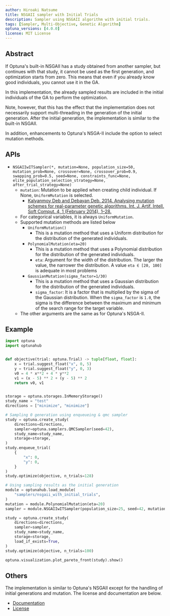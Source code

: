```yaml
---
author: Hiroaki Natsume
title: NSGAII sampler with Initial Trials
description: Sampler using NSGAII algorithm with initial trials.
tags: [Sampler, Multi-Objective, Genetic Algorithm]
optuna_versions: [4.0.0]
license: MIT License
---
```


## Abstract

If Optuna's built-in NSGAII has a study obtained from another sampler, but continues with that study, it cannot be used as the first generation, and optimization starts from zero.
This means that even if you already know good individuals, you cannot use it in the GA.

In this implementation, the already sampled results are included in the initial individuals of the GA to perform the optimization.

Note, however, that this has the effect that the implementation does not necessarily support multi-threading in the generation of the initial generation.
After the initial generation, the implementation is similar to the built-in NSGAII.

In addition, enhancements to Optuna's NSGA-II include the option to select mutation methods.

## APIs

- `NSGAIIwITSampler(*, mutation=None, population_size=50, mutation_prob=None, crossover=None, crossover_prob=0.9, swapping_prob=0.5, seed=None, constraints_func=None, elite_population_selection_strategy=None, after_trial_strategy=None)`
  - `mutation`: Mutation to be applied when creating child individual. If None, `UniformMutation` is selected.
    - [Kalyanmoy Deb and Debayan Deb. 2014. Analysing mutation schemes for real-parameter genetic algorithms. Int. J. Artif. Intell. Soft Comput. 4, 1 (February 2014), 1–28.](https://doi.org/10.1504/IJAISC.2014.059280)
  - For categorical variables, it is always `UniformMutation`.
  - Supported mutation methods are listed below
    - `UniformMutation()`
      - This is a mutation method that uses a Uniform distribution for the distribution of the generated individuals.
    - `PolynomialMutation(eta=20)`
      - This is a mutation method that uses a Polynomial distribution for the distribution of the generated individuals.
      - `eta`: Argument for the width of the distribution. The larger the value, the narrower the distribution. A value `eta ∈ [20, 100]` is adequate in most problems
    - `GaussianMutation(sigma_factor=1/30)`
      - This is a mutation method that uses a Gaussian distribution for the distribution of the generated individuals.
      - `sigma_factor`: It is a factor that is multiplied by the sigma of the Gaussian distribution. When the `sigma_factor` is `1.0`, the sigma is the difference between the maximum and minimum of the search range for the target variable.
  - The other arguments are the same as for Optuna's NSGA-II.

## Example

```python
import optuna
import optunahub


def objective(trial: optuna.Trial) -> tuple[float, float]:
    x = trial.suggest_float("x", 0, 5)
    y = trial.suggest_float("y", 0, 3)
    v0 = 4 * x**2 + 4 * y**2
    v1 = (x - 5) ** 2 + (y - 5) ** 2
    return v0, v1


storage = optuna.storages.InMemoryStorage()
study_name = "test"
directions = ["minimize", "minimize"]

# Sampling 0 generation using enqueueing & qmc sampler
study = optuna.create_study(
    directions=directions,
    sampler=optuna.samplers.QMCSampler(seed=42),
    study_name=study_name,
    storage=storage,
)
study.enqueue_trial(
    {
        "x": 0,
        "y": 0,
    }
)
study.optimize(objective, n_trials=128)

# Using sampling results as the initial generation
module = optunahub.load_module(
    "samplers/nsgaii_with_initial_trials",
)
mutation = module.PolynomialMutation(eta=20)
sampler = module.NSGAIIwITSampler(population_size=25, seed=42, mutation=mutation)

study = optuna.create_study(
    directions=directions,
    sampler=sampler,
    study_name=study_name,
    storage=storage,
    load_if_exists=True,
)
study.optimize(objective, n_trials=100)

optuna.visualization.plot_pareto_front(study).show()
```

## Others

The implementation is similar to Optuna's NSGAII except for the handling of initial generations and mutation. The license and documentation are below.

- [Documentation](https://optuna.readthedocs.io/en/stable/reference/samplers/generated/optuna.samplers.NSGAIISampler.html)
- [License](https://github.com/optuna/optuna/blob/master/LICENSE)
